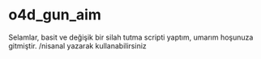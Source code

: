# o4d_gun_aim
Selamlar, basit ve değişik bir silah tutma scripti yaptım, umarım hoşunuza gitmiştir.
/nisanal yazarak kullanabilirsiniz
